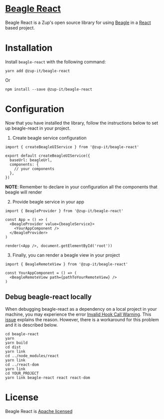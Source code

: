 # [Beagle React](https://docs.usebeagle.io/introducing/beagle-web/beagle-for-react)
Beagle React is a Zup's open source library for using [Beagle](https://docs.usebeagle.io) in a [React](https://reactjs.org) based project.


# Installation
Install `beagle-react` with the following command:

```
yarn add @zup-it/beagle-react
```

Or

```
npm install --save @zup-it/beagle-react
```

# Configuration
Now that you have installed the library, follow the instructions below to set up beagle-react in your project.

1. Create beagle service configuration
```
import { createBeagleUIService } from '@zup-it/beagle-react'

export default createBeagleUIService({
  baseUrl: beagleUrl,
  components: {
    // your components
  },
})
```

**NOTE**: 
Remember to declare in your configuration all the components that beagle will render

2. Provide beagle service in your app

```
import { BeagleProvider } from '@zup-it/beagle-react'

const App = () => (
  <BeagleProvider value={beagleService}>
    <YourAppComponent />
  </BeagleProvider>
)

render(<App />, document.getElementById('root'))
```

3. Finally, you can render a beagle view in your project
```
import { BeagleRemoteView } from '@zup-it/beagle-react'

const YourAppComponent = () => (
  <BeagleRemoteView path={pathToYourRemoteView} />
)
```

## Debug beagle-react locally
When debugging beagle-react as a dependency on a local project in your machine, you may experience the error [Invalid Hook Call Warning](https://reactjs.org/warnings/invalid-hook-call-warning.html). This [issue](https://github.com/facebook/react/issues/14257) explains the reason. However, there is a workaround for this problem and it is described below.

```
cd beagle-react
yarn
yarn build
cd dist
yarn link
cd ../node_modules/react
yarn link
cd ../react-dom
yarn link
cd YOUR_PROJECT
yarn link beagle-react react react-dom
```

# License
Beagle React is [Apache licensed](https://github.com/ZupIT/beagle-web-react/blob/master/LICENSE)
